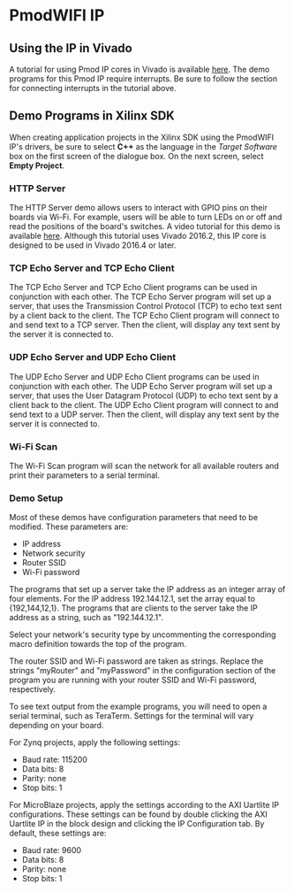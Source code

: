 PmodWIFI IP
============

Using the IP in Vivado
------------
A tutorial for using Pmod IP cores in Vivado is available [here](https://reference.digilentinc.com/learn/programmable-logic/tutorials/pmod-ips/start).
The demo programs for this Pmod IP require interrupts. Be sure to follow the
section for connecting interrupts in the tutorial above.

Demo Programs in Xilinx SDK
------------
When creating application projects in the Xilinx SDK using the PmodWIFI IP's
drivers, be sure to select __C++__ as the language in the _Target Software_ box
on the first screen of the dialogue box. On the next screen, select __Empty
Project__.

### HTTP Server ###
The HTTP Server demo allows users to interact with GPIO pins on their boards via
Wi-Fi. For example, users will be able to turn LEDs on or off and read the
positions of the board's switches. A video tutorial for this demo is available
[here](https://youtu.be/KTeTMv3oiPw?t=48s). Although this tutorial uses Vivado
2016.2, this IP core is designed to be used in Vivado 2016.4 or later.

### TCP Echo Server and TCP Echo Client ###
The TCP Echo Server and TCP Echo Client programs can be used in conjunction with
each other. The TCP Echo Server program will set up a server, that uses the
Transmission Control Protocol (TCP) to echo text sent by a client back to the
client. The TCP Echo Client program will connect to and send text to a TCP
server. Then the client, will display any text sent by the server it is
connected to.

### UDP Echo Server and UDP Echo Client ###
The UDP Echo Server and UDP Echo Client programs can be used in conjunction with
each other. The UDP Echo Server program will set up a server, that uses the User
Datagram Protocol (UDP) to echo text sent by a client back to the client. The
UDP Echo Client program will connect to and send text to a UDP server. Then the
client, will display any text sent by the server it is connected to.

### Wi-Fi Scan ###
The Wi-Fi Scan program will scan the network for all available routers and print
their parameters to a serial terminal.

### Demo Setup ###
Most of these demos have configuration parameters that need to be modified.
These parameters are:
- IP address
- Network security
- Router SSID
- Wi-Fi password

The programs that set up a server take the IP address as an integer array of
four elements. For the IP address 192.144.12.1, set the array equal to
{192,144,12,1}. The programs that are clients to the server take the IP address
as a string, such as "192.144.12.1".

Select your network's security type by uncommenting the corresponding macro
definition towards the top of the program.

The router SSID and Wi-Fi password are taken as strings. Replace the strings
"myRouter" and "myPassword" in the configuration section of the program you are
running with your router SSID and Wi-Fi password, respectively.

To see text output from the example programs, you will need to open a serial
terminal, such as TeraTerm. Settings for the terminal will vary depending on
your board.

For Zynq projects, apply the following settings:
- Baud rate: 115200
- Data bits: 8
- Parity:    none
- Stop bits: 1

For MicroBlaze projects, apply the settings according to the AXI Uartlite IP
configurations. These settings can be found by double clicking the AXI Uartlite
IP in the block design and clicking the IP Configuration tab. By default, these
settings are:
- Baud rate: 9600
- Data bits: 8
- Parity:    none
- Stop bits: 1
